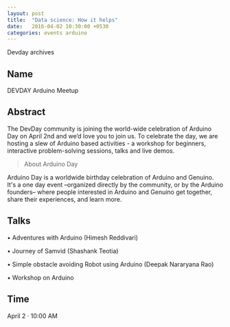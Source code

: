```yaml
---
layout: post
title:  "Data science: How it helps"
date:   2016-04-02 10:30:00 +0530
categories: events arduino
---
```


Devday archives

Name
----

DEVDAY Arduino Meetup

Abstract
--------
The DevDay community is joining the world-wide celebration of Arduino Day on April 2nd and we’d love you to join us.  To celebrate the day, we are hosting a slew of Arduino based activities - a workshop for beginners, interactive problem-solving sessions, talks and live demos.

> About Arduino Day

  Arduino Day is a worldwide birthday celebration of Arduino and Genuino. It's a one day event –organized directly by the community, or by the Arduino founders– where people interested in Arduino and Genuino get together, share their experiences, and learn more.

Talks
-----
• Adventures with Arduino (Himesh Reddivari)

• Journey of Samvid (Shashank Teotia)

• Simple obstacle avoiding Robot using Arduino (Deepak Nararyana Rao)

• Workshop on Arduino


Time
----
April 2 · 10:00 AM
